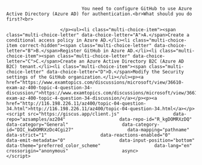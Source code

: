 <p class="card-text">
							
								You need to configure GitHub to use Azure Active Directory (Azure AD) for authentication.<br>What should you do first?<br>
							
						</p><ul><li class="multi-choice-item"><span class="multi-choice-letter" data-choice-letter="A">A.</span>Create a conditional access policy in Azure AD.</li><li class="multi-choice-item correct-hidden"><span class="multi-choice-letter" data-choice-letter="B">B.</span>Register GitHub in Azure AD.</li><li class="multi-choice-item"><span class="multi-choice-letter" data-choice-letter="C">C.</span>Create an Azure Active Directory B2C (Azure AD B2C) tenant.</li><li class="multi-choice-item"><span class="multi-choice-letter" data-choice-letter="D">D.</span>Modify the Security settings of the GitHub organization.</li></ul><p><a href="https://www.examtopics.com/discussions/microsoft/view/36610-exam-az-400-topic-4-question-34-discussion/">https://www.examtopics.com/discussions/microsoft/view/36610-exam-az-400-topic-4-question-34-discussion/</a></p><p><a href="http://116.198.226.11/az400/topic-04-question-34.html">http://116.198.226.11/az400/topic-04-question-34.html</a></p><script src="https://giscus.app/client.js"                    data-repo="azsamples/az204"                    data-repo-id="R_kgDOMRXzDQ"                    data-category="General"                    data-category-id="DIC_kwDOMRXzDc4Cgi27"                    data-mapping="pathname"                    data-strict="1"                    data-reactions-enabled="0"                    data-emit-metadata="0"                    data-input-position="bottom"                    data-theme="preferred_color_scheme"                    data-lang="en"                    crossorigin="anonymous"                    async>                    </script>